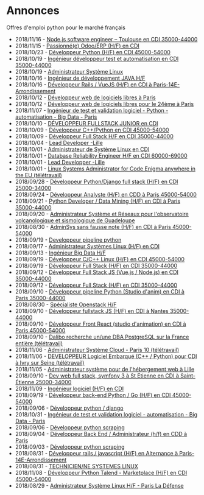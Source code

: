 # Annonces

Offres d'emploi python pour le marché français

* 2018/11/16 - [Node.js software engineer – Toulouse en CDI 35000-44000](http://www.pyjobs.fr/jobs/details/6320/node-js-software-engineer-toulouse-en-cdi-35000-44000 "Node.js software engineer – Toulouse en CDI 35000-44000")
* 2018/11/15 - [Passionné(e) Odoo/ERP (H/F) en CDI](http://www.pyjobs.fr/jobs/details/6319/passionne-e-odoo-erp-h-f-en-cdi "Passionné(e) Odoo/ERP (H/F) en CDI")
* 2018/10/23 - [Développeur Python (H/F) en CDI 45000-54000](http://www.pyjobs.fr/jobs/details/6311/developpeur-python-h-f-en-cdi-45000-54000 "Développeur Python (H/F) en CDI 45000-54000")
* 2018/10/19 - [Ingénieur développeur test et automatisation en CDI 35000-44000](http://www.pyjobs.fr/jobs/details/6310/ingenieur-developpeur-test-et-automatisation-en-cdi-35000-44000 "Ingénieur développeur test et automatisation en CDI 35000-44000")
* 2018/10/19 - [Administrateur Système Linux](http://www.pyjobs.fr/jobs/details/6309/administrateur-systeme-linux "Administrateur Système Linux")
* 2018/10/16 - [Ingénieur de développement JAVA H/F](http://www.pyjobs.fr/jobs/details/6307/ingenieur-de-developpement-java-h-f "Ingénieur de développement JAVA H/F")
* 2018/10/16 - [Développeur Rails / VueJS (H/F) en CDI à Paris-14E-Arrondissement](http://www.pyjobs.fr/jobs/details/6308/developpeur-rails-vuejs-h-f-en-cdi-a-paris-14e-arrondissement "Développeur Rails / VueJS (H/F) en CDI à Paris-14E-Arrondissement")
* 2018/10/12 - [Développeur web de logiciels libres à Paris](http://www.pyjobs.fr/jobs/details/6306/developpeur-web-de-logiciels-libres-a-paris "Développeur web de logiciels libres à Paris")
* 2018/10/12 - [Développeur web de logiciels libres pour le 24ème à Paris](http://www.pyjobs.fr/jobs/details/6305/developpeur-web-de-logiciels-libres-pour-le-24eme-a-paris "Développeur web de logiciels libres pour le 24ème à Paris")
* 2018/11/07 - [Ingénieur de test et validation logiciel - Python - automatisation - Big Data - Paris](http://www.pyjobs.fr/jobs/details/6316/ingenieur-de-test-et-validation-logiciel-python-automatisation-big-data-paris "Ingénieur de test et validation logiciel - Python - automatisation - Big Data - Paris")
* 2018/10/10 - [DÉVELOPPEUR FULLSTACK JUNIOR en CDI](http://www.pyjobs.fr/jobs/details/6304/developpeur-fullstack-junior-en-cdi "DÉVELOPPEUR FULLSTACK JUNIOR en CDI")
* 2018/10/09 - [Développeur C++/Python en CDI 45000-54000](http://www.pyjobs.fr/jobs/details/6302/developpeur-c-python-en-cdi-45000-54000 "Développeur C++/Python en CDI 45000-54000")
* 2018/10/09 - [Développeur Full Stack H/F en CDI 35000-44000](http://www.pyjobs.fr/jobs/details/6303/developpeur-full-stack-h-f-en-cdi-35000-44000 "Développeur Full Stack H/F en CDI 35000-44000")
* 2018/10/04 - [Lead Developer -Lille](http://www.pyjobs.fr/jobs/details/6301/lead-developer-lille "Lead Developer -Lille")
* 2018/10/01 - [Administrateur de Système Linux en CDI](http://www.pyjobs.fr/jobs/details/6299/administrateur-de-systeme-linux-en-cdi "Administrateur de Système Linux en CDI")
* 2018/10/01 - [Database Reliability Engineer H/F en CDI 60000-69000](http://www.pyjobs.fr/jobs/details/6300/database-reliability-engineer-h-f-en-cdi-60000-69000 "Database Reliability Engineer H/F en CDI 60000-69000")
* 2018/10/01 - [Lead Developper -Lille](http://www.pyjobs.fr/jobs/details/6298/lead-developper-lille "Lead Developper -Lille")
* 2018/10/01 - [Linux Systems Administrator for Code Enigma anywhere in the EU (télétravail)](http://www.pyjobs.fr/jobs/details/6297/linux-systems-administrator-for-code-enigma-anywhere-in-the-eu-teletravail "Linux Systems Administrator for Code Enigma anywhere in the EU (télétravail)")
* 2018/09/28 - [Développeur Python/Django full stack (H/F) en CDI 25000-34000](http://www.pyjobs.fr/jobs/details/6296/developpeur-python-django-full-stack-h-f-en-cdi-25000-34000 "Développeur Python/Django full stack (H/F) en CDI 25000-34000")
* 2018/09/24 - [Développeur Analyste (H/F) en CDD à Paris 45000-54000](http://www.pyjobs.fr/jobs/details/6295/developpeur-analyste-h-f-en-cdd-a-paris-45000-54000 "Développeur Analyste (H/F) en CDD à Paris 45000-54000")
* 2018/09/21 - [Python Developer / Data Mining (H/F) en CDI à Paris 35000-44000](http://www.pyjobs.fr/jobs/details/6294/python-developer-data-mining-h-f-en-cdi-a-paris-35000-44000 "Python Developer / Data Mining (H/F) en CDI à Paris 35000-44000")
* 2018/09/20 - [Administrateur Système et Réseaux pour l'observatoire volcanologique et sismologique de Guadeloupe](http://www.pyjobs.fr/jobs/details/6293/administrateur-systeme-et-reseaux-pour-lobservatoire-volcanologique-et-sismologique-de-guadeloupe "Administrateur Système et Réseaux pour l'observatoire volcanologique et sismologique de Guadeloupe")
* 2018/08/30 - [AdminSys sans fausse note (H/F) en CDI à Paris 45000-54000](http://www.pyjobs.fr/jobs/details/6265/adminsys-sans-fausse-note-h-f-en-cdi-a-paris-45000-54000 "AdminSys sans fausse note (H/F) en CDI à Paris 45000-54000")
* 2018/09/19 - [Developpeur pipeline python](http://www.pyjobs.fr/jobs/details/6292/developpeur-pipeline-python "Developpeur pipeline python")
* 2018/09/17 - [Administrateur Systèmes Linux (H/F) en CDI](http://www.pyjobs.fr/jobs/details/6280/administrateur-systemes-linux-h-f-en-cdi "Administrateur Systèmes Linux (H/F) en CDI")
* 2018/09/13 - [Ingénieur Big Data H/F](http://www.pyjobs.fr/jobs/details/6279/ingenieur-big-data-h-f "Ingénieur Big Data H/F")
* 2018/09/19 - [Développeur C/C++ Linux (H/F) en CDI 45000-54000](http://www.pyjobs.fr/jobs/details/6283/developpeur-c-c-linux-h-f-en-cdi-45000-54000 "Développeur C/C++ Linux (H/F) en CDI 45000-54000")
* 2018/09/19 - [Développeur Full Stack (H/F) en CDI 35000-44000](http://www.pyjobs.fr/jobs/details/6284/developpeur-full-stack-h-f-en-cdi-35000-44000 "Développeur Full Stack (H/F) en CDI 35000-44000")
* 2018/09/12 - [Développeur Full Stack JS (Vue.js / Node.js) en CDI 35000-44000](http://www.pyjobs.fr/jobs/details/6277/developpeur-full-stack-js-vue-js-node-js-en-cdi-35000-44000 "Développeur Full Stack JS (Vue.js / Node.js) en CDI 35000-44000")
* 2018/09/12 - [Développeur Full Stack (H/F) en CDI 35000-44000](http://www.pyjobs.fr/jobs/details/6278/developpeur-full-stack-h-f-en-cdi-35000-44000 "Développeur Full Stack (H/F) en CDI 35000-44000")
* 2018/09/10 - [Développeur pipeline Python (Studio d'anim) en CDI à Paris 35000-44000](http://www.pyjobs.fr/jobs/details/6274/developpeur-pipeline-python-studio-danim-en-cdi-a-paris-35000-44000 "Développeur pipeline Python (Studio d'anim) en CDI à Paris 35000-44000")
* 2018/08/30 - [Spécialiste Openstack H/F](http://www.pyjobs.fr/jobs/details/6264/specialiste-openstack-h-f "Spécialiste Openstack H/F")
* 2018/09/10 - [Développeur fullstack JS (H/F) en CDI à Nantes 35000-44000](http://www.pyjobs.fr/jobs/details/6276/developpeur-fullstack-js-h-f-en-cdi-a-nantes-35000-44000 "Développeur fullstack JS (H/F) en CDI à Nantes 35000-44000")
* 2018/09/10 - [Développeur Front React (studio d'animation) en CDI à Paris 45000-54000](http://www.pyjobs.fr/jobs/details/6275/developpeur-front-react-studio-danimation-en-cdi-a-paris-45000-54000 "Développeur Front React (studio d'animation) en CDI à Paris 45000-54000")
* 2018/09/10 - [Dalibo recherche un/une DBA PostgreSQL sur la France entière (télétravail)](http://www.pyjobs.fr/jobs/details/6273/dalibo-recherche-un-une-dba-postgresql-sur-la-france-entiere-teletravail "Dalibo recherche un/une DBA PostgreSQL sur la France entière (télétravail)")
* 2018/11/06 - [Administrateur Système Cloud - Paris 10 (télétravail)](http://www.pyjobs.fr/jobs/details/6315/administrateur-systeme-cloud-paris-10-teletravail "Administrateur Système Cloud - Paris 10 (télétravail)")
* 2018/11/06 - [DEVELOPPEUR Logiciel Embarqué (C++ / Python) pour CDI à Ivry sur Seine (télétravail)](http://www.pyjobs.fr/jobs/details/6314/developpeur-logiciel-embarque-c-python-pour-cdi-a-ivry-sur-seine-teletravail "DEVELOPPEUR Logiciel Embarqué (C++ / Python) pour CDI à Ivry sur Seine (télétravail)")
* 2018/11/05 - [Administrateur système pour de l'hébergement web à Lille](http://www.pyjobs.fr/jobs/details/6313/administrateur-systeme-pour-de-lhebergement-web-a-lille "Administrateur système pour de l'hébergement web à Lille")
* 2018/09/10 - [Dev web full stack, symfony 3 à St Etienne en CDI à Saint-Étienne 25000-34000](http://www.pyjobs.fr/jobs/details/6272/dev-web-full-stack-symfony-3-a-st-etienne-en-cdi-a-saint-etienne-25000-34000 "Dev web full stack, symfony 3 à St Etienne en CDI à Saint-Étienne 25000-34000")
* 2018/11/09 - [Ingénieur logiciel (H/F) en CDI](http://www.pyjobs.fr/jobs/details/6318/ingenieur-logiciel-h-f-en-cdi "Ingénieur logiciel (H/F) en CDI")
* 2018/09/19 - [Développeur back-end Python / Go (H/F) en CDI 45000-54000](http://www.pyjobs.fr/jobs/details/6282/developpeur-back-end-python-go-h-f-en-cdi-45000-54000 "Développeur back-end Python / Go (H/F) en CDI 45000-54000")
* 2018/09/06 - [Développeur python / django](http://www.pyjobs.fr/jobs/details/6271/developpeur-python-django "Développeur python / django")
* 2018/10/31 - [Ingénieur de test et validation logiciel - automatisation - Big Data - Paris](http://www.pyjobs.fr/jobs/details/6312/ingenieur-de-test-et-validation-logiciel-automatisation-big-data-paris "Ingénieur de test et validation logiciel - automatisation - Big Data - Paris")
* 2018/09/06 - [Développeur python scraping](http://www.pyjobs.fr/jobs/details/6270/developpeur-python-scraping "Développeur python scraping")
* 2018/09/04 - [Développeur Back End / Administrateur (h/f) en CDD à Paris](http://www.pyjobs.fr/jobs/details/6269/developpeur-back-end-administrateur-h-f-en-cdd-a-paris "Développeur Back End / Administrateur (h/f) en CDD à Paris")
* 2018/09/03 - [Développeur python scraping](http://www.pyjobs.fr/jobs/details/6268/developpeur-python-scraping "Développeur python scraping")
* 2018/08/31 - [Développeur rails / javascript (H/F) en Alternance à Paris-14E-Arrondissement](http://www.pyjobs.fr/jobs/details/6267/developpeur-rails-javascript-h-f-en-alternance-a-paris-14e-arrondissement "Développeur rails / javascript (H/F) en Alternance à Paris-14E-Arrondissement")
* 2018/08/31 - [TECHNICIEN/NE SYSTEMES LINUX](http://www.pyjobs.fr/jobs/details/6266/technicien-ne-systemes-linux "TECHNICIEN/NE SYSTEMES LINUX")
* 2018/11/08 - [Développeur Python Talend - Marketplace (H/F) en CDI 45000-54000](http://www.pyjobs.fr/jobs/details/6317/developpeur-python-talend-marketplace-h-f-en-cdi-45000-54000 "Développeur Python Talend - Marketplace (H/F) en CDI 45000-54000")
* 2018/08/29 - [Administrateur Système Linux H/F - Paris La Défense](http://www.pyjobs.fr/jobs/details/6262/administrateur-systeme-linux-h-f-paris-la-defense "Administrateur Système Linux H/F - Paris La Défense")

